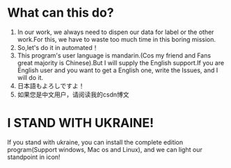 # What can this do?
1. In our work, we always need to dispen our data for label or the other work.For this, we have to waste too much time in this boring mission.
2. So,let's do it in automated！
3. This program's user language is mandarin.(Cos my friend and Fans great majority is Chinese).But I will supply the English support.If you are English user and you want to get a English one, write the Issues, and I will do it.
4. 日本語もよろしですよ！
5. 如果您是中文用户，请阅读我的csdn博文

# I STAND WITH UKRAINE!
If you stand with ukraine, you can install the complete edition program(Support windows, Mac os and Linux), and we can light our standpoint in icon!
